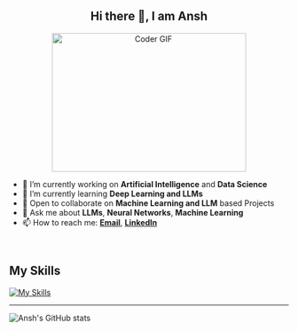 <h2 align="center"> Hi there 👋, I am Ansh</h2>

<p align="center"><img alt="Coder GIF" height=250 width=350 src="https://raw.githubusercontent.com/TheDudeThatCode/TheDudeThatCode/master/Assets/Developer.gif" /></p>

- 🔭 I’m currently working on **Artificial Intelligence** and **Data Science** 
- 🌱 I’m currently learning **Deep Learning and LLMs**
- 👯 Open to collaborate on **Machine Learning and LLM** based Projects
- 💬 Ask me about **LLMs**, **Neural Networks**, **Machine Learning**
- 📫 How to reach me: **[Email](mailto:b.anshbadoni@gmail.com)**, **[LinkedIn](https://www.linkedin.com/in/ansh-badoni-522357233/)**
<br>
<h2> My Skills </h2>

[![My Skills](https://skillicons.dev/icons?i=python,c,cpp,html,css,git,tensorflow,gcp,azure,aws,mysql,vscode,docker,numpy&perline=5&theme=light)](https://skillicons.dev)
<br>
<hr>

![Ansh's GitHub stats](https://github-readme-stats.vercel.app/api?username=anshbadoni30&show_icons=true&theme=radical)


